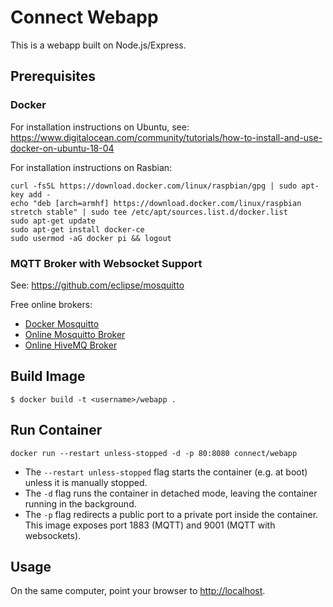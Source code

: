 # Connect Webapp
This is a webapp built on Node.js/Express.

## Prerequisites
### Docker 
For installation instructions on Ubuntu, see: https://www.digitalocean.com/community/tutorials/how-to-install-and-use-docker-on-ubuntu-18-04

For installation instructions on Rasbian:
```
curl -fsSL https://download.docker.com/linux/raspbian/gpg | sudo apt-key add -
echo "deb [arch=armhf] https://download.docker.com/linux/raspbian stretch stable" | sudo tee /etc/apt/sources.list.d/docker.list
sudo apt-get update
sudo apt-get install docker-ce
sudo usermod -aG docker pi && logout
```

### MQTT Broker with Websocket Support
See: https://github.com/eclipse/mosquitto

Free online brokers:
* [Docker Mosquitto](https://github.com/toke/docker-mosquitto)
* [Online Mosquitto Broker](https://test.mosquitto.org)
* [Online HiveMQ Broker](https://broker.hivemq.com)


## Build Image
```
$ docker build -t <username>/webapp .
```


## Run Container
```
docker run --restart unless-stopped -d -p 80:8080 connect/webapp
```

* The `--restart unless-stopped` flag starts the container (e.g. at boot) unless it is manually stopped.
* The `-d` flag runs the container in detached mode, leaving the container running in the background. 
* The `-p` flag redirects a public port to a private port inside the container. This image exposes port 1883 (MQTT) and 9001 (MQTT with websockets).


## Usage
On the same computer, point your browser to [http://localhost](http://localhost).
